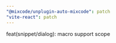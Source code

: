 ```yaml
---
"@mixcode/unplugin-auto-mixcode": patch
"vite-react": patch
---
```


feat(snippet/dialog): macro support scope
